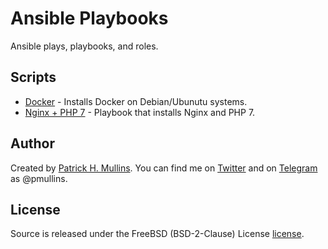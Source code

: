 # Ansible Playbooks

Ansible plays, playbooks, and roles.

## Scripts

- [Docker](https://github.com/phmullins/ansible/tree/master/ansible_docker) - Installs Docker on Debian/Ubunutu systems.
- [Nginx + PHP 7](https://github.com/phmullins/ansible/tree/master/ansible_nginx_php7) - Playbook that installs Nginx and PHP 7.

## Author
Created by [Patrick H. Mullins](http://www.pmullins.net). You can find me on  [Twitter](https://twitter.com/phmullins) and on [Telegram](https://telegram.org/) as @pmullins.

## License
Source is released under the FreeBSD (BSD-2-Clause) License [license](license.md).
